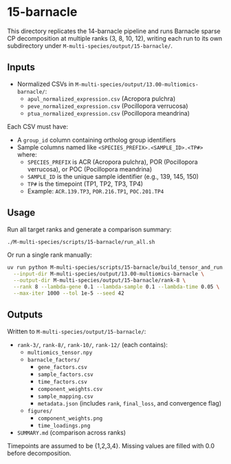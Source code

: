 # 15-barnacle

This directory replicates the 14-barnacle pipeline and runs Barnacle sparse CP decomposition at multiple ranks (3, 8, 10, 12), writing each run to its own subdirectory under `M-multi-species/output/15-barnacle/`.

## Inputs

- Normalized CSVs in `M-multi-species/output/13.00-multiomics-barnacle/`:
  - `apul_normalized_expression.csv` (Acropora pulchra)
  - `peve_normalized_expression.csv` (Pocillopora verrucosa)
  - `ptua_normalized_expression.csv` (Pocillopora meandrina)

Each CSV must have:
- A `group_id` column containing ortholog group identifiers
- Sample columns named like `<SPECIES_PREFIX>.<SAMPLE_ID>.<TP#>` where:
  - `SPECIES_PREFIX` is ACR (Acropora pulchra), POR (Pocillopora verrucosa), or POC (Pocillopora meandrina)
  - `SAMPLE_ID` is the unique sample identifier (e.g., 139, 145, 150)
  - `TP#` is the timepoint (TP1, TP2, TP3, TP4)
  - Example: `ACR.139.TP3`, `POR.216.TP1`, `POC.201.TP4`

## Usage

Run all target ranks and generate a comparison summary:

```bash
./M-multi-species/scripts/15-barnacle/run_all.sh
```

Or run a single rank manually:

```bash
uv run python M-multi-species/scripts/15-barnacle/build_tensor_and_run.py \
  --input-dir M-multi-species/output/13.00-multiomics-barnacle \
  --output-dir M-multi-species/output/15-barnacle/rank-8 \
  --rank 8 --lambda-gene 0.1 --lambda-sample 0.1 --lambda-time 0.05 \
  --max-iter 1000 --tol 1e-5 --seed 42
```

## Outputs

Written to `M-multi-species/output/15-barnacle/`:

- `rank-3/`, `rank-8/`, `rank-10/`, `rank-12/` (each contains):
  - `multiomics_tensor.npy`
  - `barnacle_factors/`
    - `gene_factors.csv`
    - `sample_factors.csv`
    - `time_factors.csv`
    - `component_weights.csv`
    - `sample_mapping.csv`
    - `metadata.json` (includes `rank`, `final_loss`, and convergence flag)
  - `figures/`
    - `component_weights.png`
    - `time_loadings.png`
- `SUMMARY.md` (comparison across ranks)

Timepoints are assumed to be {1,2,3,4}. Missing values are filled with 0.0 before decomposition.

